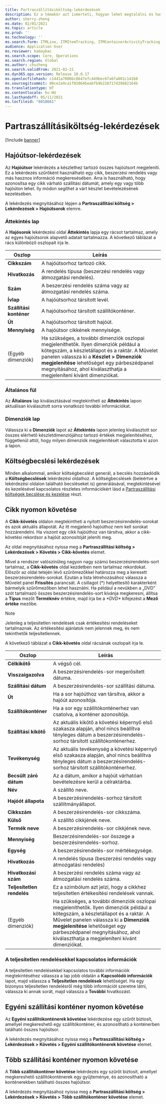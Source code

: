 ```yaml
---
title: Partraszállításiköltség-lekérdezések
description: Ez a témakör azt ismerteti, hogyan lehet megtalálni és használni a Partraszállítási költség modulban elérhető különféle típusú lekérdezéseket.
author: sherry-zheng
ms.date: 02/01/2021
ms.topic: article
ms.prod: ''
ms.technology: ''
ms.search.form: ITMLine, ITMItemTracking, ITMContainerActivityTracking, ITMContainerTracking
audience: Application User
ms.reviewer: kamaybac
ms.search.scope: Core, Operations
ms.search.region: Global
ms.author: chuzheng
ms.search.validFrom: 2021-02-21
ms.dyn365.ops.version: Release 10.0.17
ms.openlocfilehash: c1441a7006bc8647efc449bec6fa6fa801c141b0
ms.sourcegitcommit: 08ce2a9ca1f02064beabfb9b228717d39882164b
ms.translationtype: HT
ms.contentlocale: hu-HU
ms.lasthandoff: 05/11/2021
ms.locfileid: "6018661"
---
```

# <a name="landed-cost-inquiries"></a>Partraszállításiköltség-lekérdezések

[!include [banner](../../includes/banner.md)]

## <a name="voyage-line-inquiries"></a>Hajóútsor-lekérdezések

Az **Hajóútsor** lekérdezés a készlethez tartozó összes hajóútsort megjeleníti. Ez a lekérdezés szűrőként használható egy cikk, beszerzési rendelés vagy más hasznos információ megkeresésében. Arra is használható, hogy azonosítsa egy cikk várható szállítási dátumát, amely egy vagy több hajóúton lehet. Ily módon segíthet a várt készlet bevételezésének kezelésében.

A lekérdezés megnyitásához lépjen a **Partraszállítási költség \> Lekérdezések \> Hajóútsorok** elemre.

### <a name="overview-tab"></a>Áttekintés lap

A **Hajósorok** lekérdezési oldal **Áttekintés** lapja egy rácsot tartalmaz, amely az egyes hajóútsorok alapvető adatait tartalmazza. A következő táblázat a rács különböző oszlopait írja le.

| Oszlop | Leírás |
|---|---|
| **Cikkszám** | A hajóútsorhoz tartozó cikk. |
| **Hivatkozás** | A rendelés típusa (beszerzési rendelés vagy átmozgatási rendelés). |
| **Szám** | A beszerzési rendelés száma vagy az átmozgatási rendelés száma. |
| **Ívlap** | A hajóútsorhoz társított levél. |
| **Szállítási konténer** | A hajóútsorhoz társított szállítókonténer. |
| **Út** | A hajóútsorhoz társított hajóút. |
| **Mennyiség** | A hajóútsor cikkének mennyisége. |
| (Egyéb dimenziók) | Ha szükséges, a további dimenziók oszlopai megjeleníthetők. Ilyen dimenziók például a kötegszám, a készletállapot és a raktár. A Művelet panelen válassza ki a **Készlet \> Dimenziók megjelenítése** lehetőséget egy párbeszédpanel megnyitásához, ahol kiválaszthatja a megjeleníteni kívánt dimenziókat. |

### <a name="general-tab"></a>Általános fül

Az **Általános** lap kiválasztásával megtekintheti az **Áttekintés** lapon aktuálisan kiválasztott sorra vonatkozó további információkat.

### <a name="dimensions-tab"></a>Dimenziók lap

Válassza ki a **Dimenziók** lapot az **Áttekintés** lapon jelenleg kiválasztott sor összes elérhető készletdimenziójához tartozó értékek megjelenítéséhez, függetlenül attól, hogy milyen dimenziók megjelenítését választotta ki azon a lapon.

## <a name="cost-estimate-inquiries"></a>Költségbecslési lekérdezések

Minden alkalommal, amikor költségbecslést generál, a becslés hozzáadódik a **Költségbecslések** lekérdezési oldalhoz. A költségbecslések (beleértve a lekérdezési oldalon található becsléseket is) generálásával, megtekintésével és kezelésével kapcsolatos részletes információkért lásd a [Partraszállítási költségek becslése és kezelése](estimate-manage-landed-costs.md) részt.

## <a name="item-tracking"></a>Cikk nyomon követése

A **Cikk-követés** oldalon megtekintheti a nyitott beszerzésirendelés-sorokat és azok aktuális állapotát. Az itt megjelenő hajóúthoz nem kell sorokat hozzárendelni. Ha viszont egy cikk hajóúthoz van társítva, akkor a cikk-követési rekordsor a hajóút azonosítóját jeleníti meg.

Az oldal megnyitásához nyissa meg a **Partraszállítási költség \> Lekérdezések \> Követés \> Cikk-követés** elemet.

Mivel a rendszer valószínűleg nagyon nagy számú beszerzésirendelés-sort tartalmaz, a **Cikk-követés** oldal kezdetben nem tartalmaz rekordokat. Először az oldal tetején lévő szűrőmezőkkel határozza meg a keresett beszerzésirendelés-sorokat. Ezután a lista létrehozásához válassza a Művelet panel **Frissítés** parancsát. A csillagot (\*) helyettesítő karakterként bármelyik szűrőmezőben lehet használni. Ha például a nevükben a „DVD” szót tartalmazó összes beszerzésirendelés-sort kívánja megkeresni, állítsa a **Típus** mezőt **Terméknév** értékre, majd írja be a *\*DVD\** kifejezést a **Mező értéke** mezőbe.

> [!NOTE]
> Jelenleg a teljesítetlen rendelések csak értékesítési rendeléseket tartalmaznak. Az értékesítési ajánlatok nem jelennek meg, és nem tekinthetők teljesítetlennek.

A következő táblázat a **Cikk-követés** oldal rácsának oszlopait írja le.

| Oszlop | Leírás |
|---|---|
| **Célkikötő** | A végső cél. |
| **Visszaigazolva** | A beszerzésirendelés-sor megerősített dátuma. |
| **Szállítási dátum** | A beszerzésirendelés-sor szállítási dátuma. |
| **Út** | Ha a sor hajóúthoz van társítva, akkor a hajóút azonosítója. |
| **Szállítókonténer** | Ha a sor egy szállítókonténerhez van csatolva, a konténer azonosítója. |
| **Szállítási kikötő** | Az aktuális kikötő a követési képernyő első szakasza alapján, ahol nincs beállítva tényleges dátum a beszerzésirendelés-sorhoz társított szállítókonténerhez. |
| **Tevékenység** | Az aktuális tevékenység a követési képernyő első szakasza alapján, ahol nincs beállítva tényleges dátum a beszerzésirendelés-sorhoz társított szállítókonténerhez. |
| **Becsült záró dátum** | Az a dátum, amikor a hajóút várhatóan bevételezésre kerül a célraktárba. |
| **Név** | A szállító neve. |
| **Hajóót állapota** | A beszerzésirendelés-sorhoz társított szállítmányállapot. |
| **Cikkszám** | A beszerzésirendelés-sor cikkszáma. |
| **Külső** | A szállító cikkjének neve. |
| **Termék neve** | A beszerzésirendelés-sor cikkjének neve. |
| **Mennyiség** | Beszerzésirendelés-sor összege a beszerzésirendelés-sorhoz. |
| **Egység** | A beszerzésirendelés-sor mértékegysége. |
| **Hivatkozás** | A rendelés típusa (beszerzési rendelés vagy átmozgatási rendelés) |
| **Hivatkozási szám** | A beszerzési rendelés száma vagy az átmozgatási rendelés száma. |
| **Teljesítetlen rendelés** | Ez a szimbólum azt jelzi, hogy a cikkhez teljesítetlen értékesítési rendelések vannak. |
| (Egyéb dimenziók) | Ha szükséges, a további dimenziók oszlopai megjeleníthetők. Ilyen dimenziók például a kötegszám, a készletállapot és a raktár. A Művelet panelen válassza ki a **Dimenziók megjelenítése** lehetőséget egy párbeszédpanel megnyitásához, ahol kiválaszthatja a megjeleníteni kívánt dimenziókat. |

### <a name="related-information-about-backorders"></a>A teljesítetlen rendelésekkel kapcsolatos információk

A teljesítetlen rendelésekkel kapcsolatos további információk megtekintéséhez válassza a lap jobb oldalán a **Kapcsolódó információk** lapot, majd válassza a **Teljesítetlen rendelések** lehetőséget. Ha egy bizonyos teljesítetlen rendelésről még több információt szeretne látni, válassza ki annak sorát, majd válassza a **További** hivatkozást.

## <a name="individual-shipping-container-tracking"></a>Egyéni szállítási konténer nyomon követése

Az **Egyéni szállítókonténerek követése** lekérdezése egy szűrőt biztosít, amellyel megkereshető egy szállítókonténer, és azonosítható a konténerben található összes hajóútsor.

A lekérdezés megnyitásához nyissa meg a **Partraszállítási költség \> Lekérdezések \> Követés \> Egyéni szállítókonténerek követése** elemet.

## <a name="multiple-shipping-container-tracking"></a>Több szállítási konténer nyomon követése

A **Több szállítókonténer követése** lekérdezés egy szűrőt biztosít, amellyel megkereshető szállítókonténerek egy gyűjteménye, és azonosítható a konténerekben található összes hajóútsor.

A lekérdezés megnyitásához nyissa meg a **Partraszállítási költség \> Lekérdezések \> Követés \> Több szállítókonténer követése** elemet.
